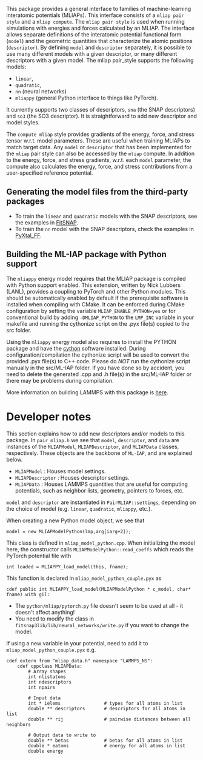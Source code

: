 This package provides a general interface to families of
machine-learning interatomic potentials (MLIAPs).  This interface
consists of a `mliap pair style` and a `mliap compute`.  The `mliap pair
style` is used when running simulations with energies and forces
calculated by an MLIAP. The interface allows separate definitions of the
interatomic potential functional form (`model`) and the geometric
quantities that characterize the atomic positions (`descriptor`). By
defining `model` and `descriptor` separately, it is possible to use many
different models with a given descriptor, or many different descriptors
with a given model. The mliap pair_style supports the following models:

- `linear`,
- `quadratic`,
- `nn` (neural networks)
- `mliappy` (general Python interface to things like PyTorch).

It currently supports two classes of descriptors, `sna` (the SNAP
descriptors) and `so3` (the SO3 descriptor).  It is straightforward to
add new descriptor and model styles.

The `compute mliap` style provides gradients of the energy, force, and
stress tensor w.r.t. model parameters.  These are useful when training
MLIAPs to match target data.  Any `model` or `descriptor` that has been
implemented for the `mliap` pair style can also be accessed by the
`mliap` compute.  In addition to the energy, force, and stress
gradients, w.r.t.  each `model` parameter, the compute also calculates
the energy, force, and stress contributions from a user-specified
reference potential.

## Generating the model files from the third-party packages
- To train the `linear` and `quadratic` models with the SNAP descriptors, see the examples in [FitSNAP](https://github.com/FitSNAP/FitSNAP).
- To train the `nn` model with the SNAP descriptors, check the examples in [PyXtal\_FF](https://github.com/qzhu2017/PyXtal_FF).

## Building the ML-IAP package with Python support

The `mliappy` energy model requires that the MLIAP package is compiled
with Python support enabled. This extension, written by Nick Lubbers
(LANL), provides a coupling to PyTorch and other Python modules. This
should be automatically enabled by default if the prerequisite software
is installed when compiling with CMake. It can be enforced during CMake
configuration by setting the variable `MLIAP_ENABLE_PYTHON=yes` or for
conventional build by adding `-DMLIAP_PYTHON` to the `LMP_INC` variable
in your makefile and running the cythonize script on the .pyx file(s)
copied to the src folder.

Using the `mliappy` energy model also requires to install the PYTHON
package and have the [cython](https://cython.org) software
installed. During configuration/compilation the cythonize script will be
used to convert the provided .pyx file(s) to C++ code.  Please do *NOT*
run the cythonize script manually in the src/ML-IAP folder. If you have
done so by accident, you need to delete the generated .cpp and .h
file(s) in the src/ML-IAP folder or there may be problems during
compilation.

More information on building LAMMPS with this package is
[here](https://docs.lammps.org/Build_extras.html#mliap).

# Developer notes

This section explains how to add new descriptors and/or models to this package.
In `pair_mliap.h` we see that `model`, `descriptor`, and `data` are instances
of the `MLIAPModel`, `MLIAPDescriptor`, and `MLIAPData` classes, respectively.
These objects are the backbone of `ML-IAP`, and are explained below.

- `MLIAPModel` : Houses model settings.
- `MLIAPDescriptor` : Houses descriptor settings.
- `MLIAPData` : Houses LAMMPS quantities that are useful for computing potentials, 
                such as neighbor lists, geometry, pointers to forces, etc.

`model` and `descriptor` are instantiated in `PairMLIAP::settings`, depending 
on the choice of model (e.g. `linear`, `quadratic`, `mliappy`, etc.).

When creating a new Python model object, we see that

    model = new MLIAPModelPython(lmp,arg[iarg+2]);

This class is defined in `mliap_model_python.cpp`. When initializing the model 
here, the constructor calls `MLIAPModelPython::read_coeffs` which reads the 
PyTorch potential file with

    int loaded = MLIAPPY_load_model(this, fname);

This function is declared in `mliap_model_python_couple.pyx` as

    cdef public int MLIAPPY_load_model(MLIAPModelPython * c_model, char* fname) with gil:

* The `python/mliap/pytorch.py` file doesn't seem to be used at all - it doesn't affect anything!
* You need to modify the class in `fitsnap3lib/lib/neural_networks/write.py` if you want to change the model.

If using a new variable in your potential, need to add it to `mliap_model_python_couple.pyx` e.g.

    cdef extern from "mliap_data.h" namespace "LAMMPS_NS":
        cdef cppclass MLIAPData:
            # Array shapes
            int nlistatoms
            int ndescriptors
            int npairs

            # Input data
            int * ielems                # types for all atoms in list
            double ** descriptors       # descriptors for all atoms in list
            double ** rij               # pairwise distances between all neighbors

            # Output data to write to
            double ** betas             # betas for all atoms in list
            double * eatoms             # energy for all atoms in list
            double energy


